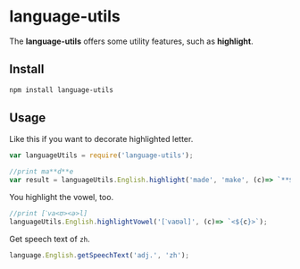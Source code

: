 
language-utils
=========================

The **language-utils** offers some utility features, such as **highlight**. 

## Install

```sh
npm install language-utils
```

## Usage

Like this if you want to decorate highlighted letter.

```js
var languageUtils = require('language-utils');

//print ma**d**e
var result = languageUtils.English.highlight('made', 'make', (c)=> `**${c}**`);
```


You highlight the vowel, too.

```js
//print [ˋva<ʊ><ə>l]
languageUtils.English.highlightVowel('[ˋvaʊəl]', (c)=> `<${c}>`);
```

Get speech text of `zh`.

```js
language.English.getSpeechText('adj.', 'zh');
```



